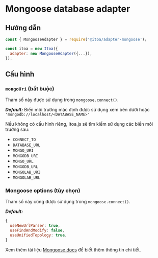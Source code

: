 <!--[meta]
section: api
subSection: database-adapters
title: Mongoose adapter
[meta]-->

# Mongoose database adapter

## Hướng dẫn

```javascript
const { MongooseAdapter } = require('@itoa/adapter-mongoose');

const itoa = new Itoa({
  adapter: new MongooseAdapter({...}),
});
```

## Cấu hình

### `mongoUri` (bắt buộc)

Tham số này được sử dụng trong `mongoose.connect()`.

**_Default:_** Biến môi trường mặc định được sử dụng xem bên dưới hoặc `'mongodb://localhost/<DATABASE_NAME>'`

Nếu không có cấu hình riêng, Itoa.js sẽ tìm kiếm sử dụng các biến môi trường sau:

- `CONNECT_TO`
- `DATABASE_URL`
- `MONGO_URI`
- `MONGODB_URI`
- `MONGO_URL`
- `MONGODB_URL`
- `MONGOLAB_URI`
- `MONGOLAB_URL`

### Mongoose options (tùy chọn)

Tham số này cũng được sử dụng trong `mongoose.connect()`.

**_Default:_**

```javascript
{
  useNewUrlParser: true,
  useFindAndModify: false,
  useUnifiedTopology: true,
}
```

Xem thêm tài liệu [Mongoose docs](https://mongoosejs.com/docs/api.html#mongoose_Mongoose-connect) để biết thêm thông tin chi tiết.
